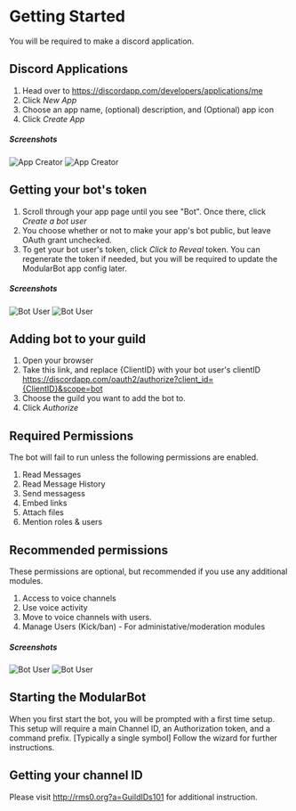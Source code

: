 # Getting Started
You will be required to make a discord application.

## Discord Applications

1. Head over to https://discordapp.com/developers/applications/me
2. Click *New App*
3. Choose an app name, (optional) description, and (Optional) app icon
4. Click *Create App*

##### Screenshots
![App Creator](http://cdn.rms0.org/img/NewApp1.png)
![App Creator](http://cdn.rms0.org/img/NewApp2.png)

## Getting your bot's token
1. Scroll through your app page until you see "Bot". Once there, click *Create a bot user*
2. You choose whether or not to make your app's bot public, but leave OAuth grant unchecked.
3. To get your bot user's token, click *Click to Reveal* token. You can regenerate the token if needed, but you will be required to update the ModularBot app config later.

##### Screenshots
![Bot User](http://cdn.rms0.org/img/NewApp3.png)
![Bot User](http://cdn.rms0.org/img/NewApp4.png)

## Adding bot to your guild
1. Open your browser
2. Take this link, and replace {ClientID} with your bot user's clientID https://discordapp.com/oauth2/authorize?client_id={ClientID}&scope=bot
3. Choose the guild you want to add the bot to.
4. Click *Authorize*

## Required Permissions
The bot will fail to run unless the following permissions are enabled.
1. Read Messages
2. Read Message History
2. Send messagess
3. Embed links
4. Attach files
5. Mention roles & users

## Recommended permissions
These permissions are optional, but recommended if you use any additional modules.
1. Access to voice channels
2. Use voice activity
3. Move to voice channels with users.
4. Manage Users (Kick/ban) - For administative/moderation modules

##### Screenshots
![Bot User](http://cdn.rms0.org/img/NewApp5.png)
![Bot User](http://cdn.rms0.org/img/NewApp6.png)

## Starting the ModularBot
When you first start the bot, you will be prompted with a first time setup.
This setup will require a main Channel ID, an Authorization token, and a command prefix. [Typically a single symbol]
Follow the wizard for further instructions.

## Getting your channel ID

Please visit http://rms0.org?a=GuildIDs101 for additional instruction.
